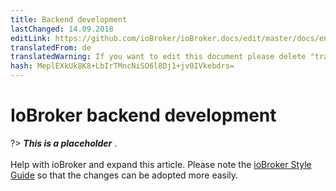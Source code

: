 ```yaml
---
title: Backend development
lastChanged: 14.09.2018
editLink: https://github.com/ioBroker/ioBroker.docs/edit/master/docs/en/dev/controller.md
translatedFrom: de
translatedWarning: If you want to edit this document please delete "translatedFrom" field, elsewise this document will be translated automatically again
hash: MeplEXkUk8K8+LbIrTMncNiSO6l8Dj1+jv0IVkebdrs=
---
```

# IoBroker backend development
?> ***This is a placeholder*** .<br><br> Help with ioBroker and expand this article. Please note the [ioBroker Style Guide](https://www.iobroker.net/#de/documentation/community/styleguidedoc.md) so that the changes can be adopted more easily.